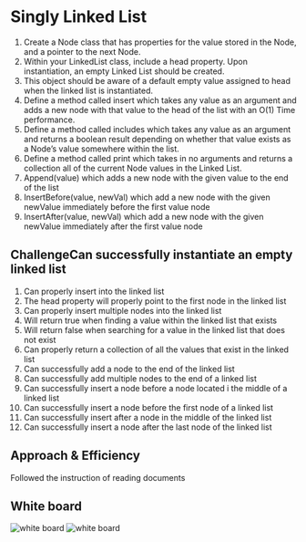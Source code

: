 # Singly Linked List
1. Create a Node class that has properties for the value stored in the Node, and a pointer to the next Node.
2. Within your LinkedList class, include a head property. Upon instantiation, an empty Linked List should be created.
3. This object should be aware of a default empty value assigned to head when the linked list is instantiated.
4. Define a method called insert which takes any value as an argument and adds a new node with that value to the head of the list with an O(1) Time performance.
5. Define a method called includes which takes any value as an argument and returns a boolean result depending on whether that value exists as a Node’s value somewhere within the list.
6. Define a method called print which takes in no arguments and returns a collection all of the current Node values in the Linked List.
7. Append(value) which adds a new node with the given value to the end of the list
8. InsertBefore(value, newVal) which add a new node with the given newValue immediately before the first value node
9. InsertAfter(value, newVal) which add a new node with the given newValue immediately after the first value node

## ChallengeCan successfully instantiate an empty linked list
1. Can properly insert into the linked list
2. The head property will properly point to the first node in the linked list
3. Can properly insert multiple nodes into the linked list
4. Will return true when finding a value within the linked list that exists
5. Will return false when searching for a value in the linked list that does not exist
6. Can properly return a collection of all the values that exist in the linked list
7. Can successfully add a node to the end of the linked list
8. Can successfully add multiple nodes to the end of a linked list
9. Can successfully insert a node before a node located i the middle of a linked list
10. Can successfully insert a node before the first node of a linked list
11. Can successfully insert after a node in the middle of the linked list
12. Can successfully insert a node after the last node of the linked list


## Approach & Efficiency
Followed the instruction of reading documents

## White board
![white board](./assets/IMG_2161.JPG)
![white board](./assets/IMG_6764.JPG)